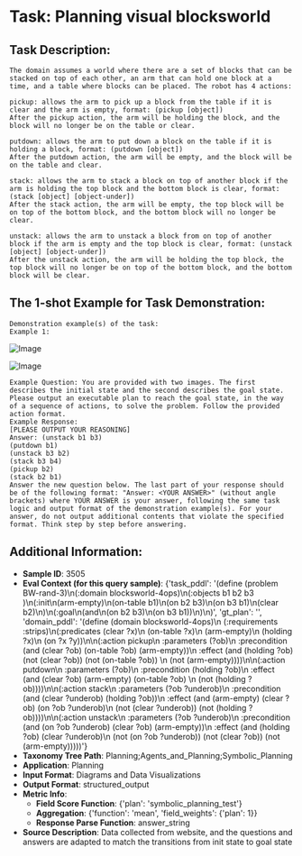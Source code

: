 # Task: Planning visual blocksworld

## Task Description:

```
The domain assumes a world where there are a set of blocks that can be stacked on top of each other, an arm that can hold one block at a time, and a table where blocks can be placed. The robot has 4 actions:

pickup: allows the arm to pick up a block from the table if it is clear and the arm is empty, format: (pickup [object])
After the pickup action, the arm will be holding the block, and the block will no longer be on the table or clear.

putdown: allows the arm to put down a block on the table if it is holding a block, format: (putdown [object])
After the putdown action, the arm will be empty, and the block will be on the table and clear.

stack: allows the arm to stack a block on top of another block if the arm is holding the top block and the bottom block is clear, format: (stack [object] [object-under])
After the stack action, the arm will be empty, the top block will be on top of the bottom block, and the bottom block will no longer be clear.

unstack: allows the arm to unstack a block from on top of another block if the arm is empty and the top block is clear, format: (unstack [object] [object-under])
After the unstack action, the arm will be holding the top block, the top block will no longer be on top of the bottom block, and the bottom block will be clear.
```

## The 1-shot Example for Task Demonstration:

```
Demonstration example(s) of the task:
Example 1:
```

![Image](init_state_3.png)

![Image](goal_state_3.png)

```
Example Question: You are provided with two images. The first describes the initial state and the second describes the goal state.
Please output an executable plan to reach the goal state, in the way of a sequence of actions, to solve the problem. Follow the provided action format.
Example Response:
[PLEASE OUTPUT YOUR REASONING]
Answer: (unstack b1 b3)
(putdown b1)
(unstack b3 b2)
(stack b3 b4)
(pickup b2)
(stack b2 b1)
Answer the new question below. The last part of your response should be of the following format: "Answer: <YOUR ANSWER>" (without angle brackets) where YOUR ANSWER is your answer, following the same task logic and output format of the demonstration example(s). For your answer, do not output additional contents that violate the specified format. Think step by step before answering.
```

## Additional Information:

- **Sample ID**: 3505
- **Eval Context (for this query sample)**: {'task_pddl': '(define (problem BW-rand-3)\n(:domain blocksworld-4ops)\n(:objects b1 b2 b3 )\n(:init\n(arm-empty)\n(on-table b1)\n(on b2 b3)\n(on b3 b1)\n(clear b2)\n)\n(:goal\n(and\n(on b2 b3)\n(on b3 b1))\n)\n)', 'gt_plan': '', 'domain_pddl': '(define (domain blocksworld-4ops)\n  (:requirements :strips)\n(:predicates (clear ?x)\n             (on-table ?x)\n             (arm-empty)\n             (holding ?x)\n             (on ?x ?y))\n\n(:action pickup\n  :parameters (?ob)\n  :precondition (and (clear ?ob) (on-table ?ob) (arm-empty))\n  :effect (and (holding ?ob) (not (clear ?ob)) (not (on-table ?ob)) \n               (not (arm-empty))))\n\n(:action putdown\n  :parameters  (?ob)\n  :precondition (holding ?ob)\n  :effect (and (clear ?ob) (arm-empty) (on-table ?ob) \n               (not (holding ?ob))))\n\n(:action stack\n  :parameters  (?ob ?underob)\n  :precondition (and (clear ?underob) (holding ?ob))\n  :effect (and (arm-empty) (clear ?ob) (on ?ob ?underob)\n               (not (clear ?underob)) (not (holding ?ob))))\n\n(:action unstack\n  :parameters  (?ob ?underob)\n  :precondition (and (on ?ob ?underob) (clear ?ob) (arm-empty))\n  :effect (and (holding ?ob) (clear ?underob)\n               (not (on ?ob ?underob)) (not (clear ?ob)) (not (arm-empty)))))'}
- **Taxonomy Tree Path**: Planning;Agents_and_Planning;Symbolic_Planning
- **Application**: Planning
- **Input Format**: Diagrams and Data Visualizations
- **Output Format**: structured_output
- **Metric Info**:
  - **Field Score Function**: {'plan': 'symbolic_planning_test'}
  - **Aggregation**: {'function': 'mean', 'field_weights': {'plan': 1}}
  - **Response Parse Function**: answer_string
- **Source Description**: Data collected from website, and the questions and answers are adapted to match the transitions from init state to goal state
